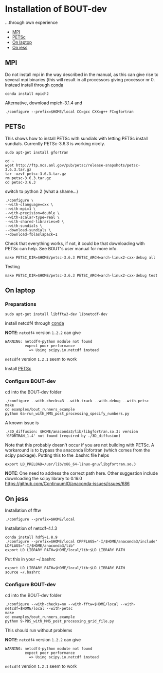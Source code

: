 # Installation of BOUT-dev

...through own experience

- [MPI](#mpi)
- [PETSc](#petsc)
- [On laptop](#on-laptop)
- [On jess](#on-jess)

## MPI
Do not install mpi in the way described in the manual, as this can give rise to
several mpi binaries (this will result in all processors giving processor nr 0.
Instead install through [conda](python.md)

```
conda install mpich2
```

Alternative, download mpich-3.1.4 and

```
./configure --prefix=$HOME/local CC=gcc CXX=g++ FC=gfortran
```

## PETSc
This shows how to install PETSc with sundials with letting PETSc install
sundials.
Currently PETSc-3.6.3 is working nicely.
```
sudo apt-get install gfortran
```

```
cd ~
wget http://ftp.mcs.anl.gov/pub/petsc/release-snapshots/petsc-3.6.3.tar.gz
tar -xzvf petsc-3.6.3.tar.gz
rm petsc-3.6.3.tar.gz
cd petsc-3.6.3
```

switch to python 2 (what a shame...)

```
./configure \
--with-clanguage=cxx \
--with-mpi=1 \
--with-precision=double \
--with-scalar-type=real \
--with-shared-libraries=0 \
--with-sundials \
--download-sundials \
--download-fblaslapack=1
```

Check that everything works, if not, it could be that downloading with PETSc
can help. See BOUT's user manual for more info.

```
make PETSC_DIR=$HOME/petsc-3.6.3 PETSC_ARCH=arch-linux2-cxx-debug all
```

Testing

```
make PETSC_DIR=$HOME/petsc-3.6.3 PETSC_ARCH=arch-linux2-cxx-debug test
```

## On laptop
### Preparations
```
sudo apt-get install libfftw3-dev libnetcdf-dev
```
install netcdf4 through [conda](python.md)

**NOTE**: `netcdf4` version `1.2.2` can give

```
WARNING: netcdf4-python module not found
         expect poor performance
           => Using scipy.io.netcdf instead
```

`netcdf4` version `1.2.1` seem to work

Install [PETSc](#petsc)



### Configure BOUT-dev
cd into the BOUT-dev folder
```
./configure --with-checks=3 --with-track --with-debug --with-petsc
make
cd examples/bout_runners_example
python 6a-run_with_MMS_post_processing_specify_numbers.py
```
A known issue is
```
./3D_diffusion: $HOME/anaconda3/lib/libgfortran.so.3: version 'GFORTRAN_1.4' not found (required by ./3D_diffusion)
```
Note that this probably doesn't occur if you are not building with PETSc.
A workaround is to bypass the anaconda libfortran (which comes from the scipy
package). Putting this to the .bashrc file helps
```
export LD_PRELOAD=/usr/lib/x86_64-linux-gnu/libgfortran.so.3
```
**NOTE**: One need to address the correct path here. Other suggestion include
downloading the scipy library to 0.16.0
https://github.com/ContinuumIO/anaconda-issues/issues/686

## On jess
Installation of fftw
```
./configure --prefix=$HOME/local
```
Installation of netcdf-4.1.3
```
conda install hdf5=1.8.9
./configure --prefix=$HOME/local CPPFLAGS="-I/$HOME/anaconda3/include" LDFLAGS="-I/$HOME/anaconda3/lib"
export LD_LIBRARY_PATH=$HOME/local/lib:$LD_LIBRARY_PATH
```
Put this in your ~/.bashrc
```
export LD_LIBRARY_PATH=$HOME/local/lib:$LD_LIBRARY_PATH
source ~/.bashrc
```

### Configure BOUT-dev
cd into the BOUT-dev folder
```
./configure --with-checks=no --with-fftw=$HOME/local --with-netcdf=$HOME/local --with-petsc
make
cd examples/bout_runners_example
python 9-PBS_with_MMS_post_processing_grid_file.py
```
This should run without problems

**NOTE**: `netcdf4` version `1.2.2` can give

```
WARNING: netcdf4-python module not found
         expect poor performance
           => Using scipy.io.netcdf instead
```

`netcdf4` version `1.2.1` seem to work
